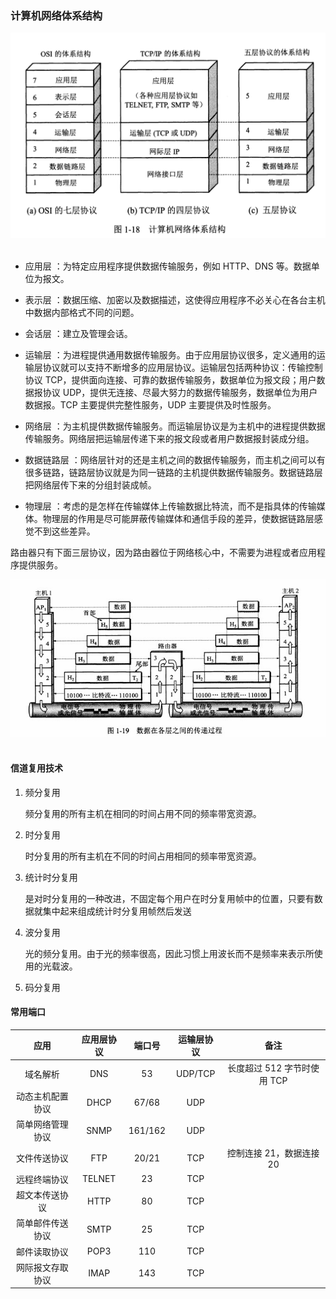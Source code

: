### 计算机网络体系结构

<div align="center"> <img src="./resource/计算机网络体系结构.png" width="600"/> </div><br>

* 应用层 ：为特定应用程序提供数据传输服务，例如 HTTP、DNS 等。数据单位为报文。

* 表示层 ：数据压缩、加密以及数据描述，这使得应用程序不必关心在各台主机中数据内部格式不同的问题。

* 会话层 ：建立及管理会话。

* 运输层 ：为进程提供通用数据传输服务。由于应用层协议很多，定义通用的运输层协议就可以支持不断增多的应用层协议。运输层包括两种协议：传输控制协议 TCP，提供面向连接、可靠的数据传输服务，数据单位为报文段；用户数据报协议 UDP，提供无连接、尽最大努力的数据传输服务，数据单位为用户数据报。TCP 主要提供完整性服务，UDP 主要提供及时性服务。

* 网络层 ：为主机提供数据传输服务。而运输层协议是为主机中的进程提供数据传输服务。网络层把运输层传递下来的报文段或者用户数据报封装成分组。

* 数据链路层 ：网络层针对的还是主机之间的数据传输服务，而主机之间可以有很多链路，链路层协议就是为同一链路的主机提供数据传输服务。数据链路层把网络层传下来的分组封装成帧。

* 物理层 ：考虑的是怎样在传输媒体上传输数据比特流，而不是指具体的传输媒体。物理层的作用是尽可能屏蔽传输媒体和通信手段的差异，使数据链路层感觉不到这些差异。


路由器只有下面三层协议，因为路由器位于网络核心中，不需要为进程或者应用程序提供服务。
<div align="center"> <img src="./resource/网络数据传递过程.png" width="600"/> </div><br>

#### 信道复用技术

1. 频分复用

    频分复用的所有主机在相同的时间占用不同的频率带宽资源。

2. 时分复用

    时分复用的所有主机在不同的时间占用相同的频率带宽资源。
    
3. 统计时分复用

    是对时分复用的一种改进，不固定每个用户在时分复用帧中的位置，只要有数据就集中起来组成统计时分复用帧然后发送
    
4. 波分复用

    光的频分复用。由于光的频率很高，因此习惯上用波长而不是频率来表示所使用的光载波。
    
5. 码分复用



#### 常用端口

| 应用 | 应用层协议 | 端口号 | 运输层协议 | 备注 |
| :---: | :---: | :---: | :---: | :---: |
| 域名解析 | DNS | 53 | UDP/TCP | 长度超过 512 字节时使用 TCP |
| 动态主机配置协议 | DHCP | 67/68 | UDP | |
| 简单网络管理协议 | SNMP | 161/162 | UDP | |
| 文件传送协议 | FTP | 20/21 | TCP | 控制连接 21，数据连接 20 |
| 远程终端协议 | TELNET | 23 | TCP | |
| 超文本传送协议 | HTTP | 80 | TCP | |
| 简单邮件传送协议 | SMTP | 25 | TCP | |
| 邮件读取协议 | POP3 | 110 | TCP | |
| 网际报文存取协议 | IMAP | 143 | TCP | |
